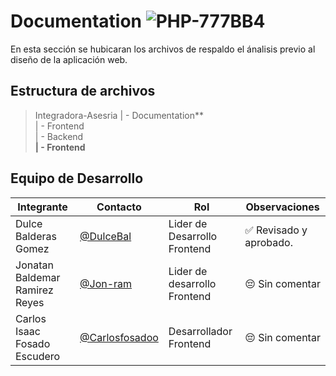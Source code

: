 # Documentation ![PHP-777BB4](https://img.shields.io/badge/PHP-777BB4?style=for-the-badge&logo=php&logoColor=white)

En esta sección se hubicaran los archivos de respaldo el ánalisis previo al diseño de la aplicación web.

## Estructura de archivos


>Integradora-Asesria
>| - Documentation** <br>
>| - Frontend <br>
>| - Backend <br>
>**| - Frontend**

## Equipo de Desarrollo

   |Integrante|Contacto|Rol|Observaciones|
   |----------|--------|---|-------------|
   |Dulce Balderas Gomez|[@DulceBal](https://github.com/DulceBal)|Lider de  Desarrollo Frontend|✅ Revisado y aprobado.|
   |Jonatan  Baldemar Ramirez Reyes|[@Jon-ram](https://github.com/Jon-ram)|Lider de desarrollo Frontend|😔 Sin comentar|
   |Carlos Isaac Fosado Escudero|[@Carlosfosadoo](https://github.com/CarlosFosadoo)|Desarrollador Frontend|😔 Sin comentar|
  
